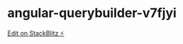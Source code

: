 # angular-querybuilder-v7fjyi

[Edit on StackBlitz ⚡️](https://stackblitz.com/edit/angular-querybuilder-v7fjyi)